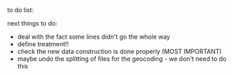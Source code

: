 to do list:

next things to do:
 - deal with the fact some lines didn't go the whole way
 - define treatment!!
 - check the new data construction is done properly (MOST IMPORTANT)
 - maybe undo the splitting of files for the geocoding - we don't need to do this